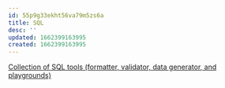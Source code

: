 ```yaml
---
id: 55p9g33ekht56va79m5zs6a
title: SQL
desc: ''
updated: 1662399163995
created: 1662399163995
---
```


[Collection of SQL tools (formatter, validator, data generator, and playgrounds)](https://sqlable.com/)
